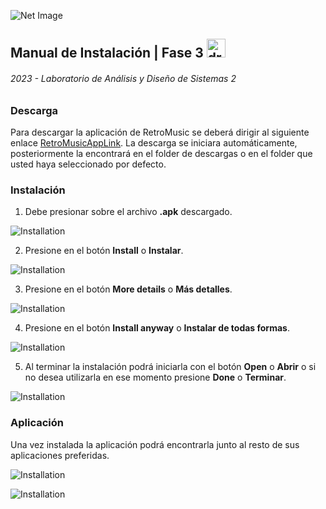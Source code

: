 ![Net Image](/documentation/Phase%201/User%20manual/banner.jpg "Banner | RetroMusic")

## Manual de Instalación | Fase 3 <img src="https://media.tenor.com/dHk-LfzHrtwAAAAi/linux-computer.gif" alt="drawing" width="30"/>

###### _2023 - Laboratorio de Análisis y Diseño de Sistemas 2_

### Descarga
Para descargar la aplicación de RetroMusic se deberá dirigir al siguiente
enlace [RetroMusicAppLink](https://expo.dev/artifacts/eas/gPeco2DUF4ULSPgkF3jXjT.apk). 
La descarga se iniciara automáticamente, posteriormente la encontrará en el
folder de descargas o en el folder que usted haya seleccionado por defecto.


### Instalación
1. Debe presionar sobre el archivo __.apk__ descargado.

![Installation](assets/installation_01.jpg)

2. Presione en el botón __Install__ o __Instalar__.

![Installation](assets/installation_02.jpg)

3. Presione en el botón __More details__ o __Más detalles__.

![Installation](assets/installation_03.jpg)

4. Presione en el botón __Install anyway__ o __Instalar de todas formas__.

![Installation](assets/installation_04.jpg)

5. Al terminar la instalación podrá iniciarla con el botón __Open__ o 
__Abrir__ o si no desea utilizarla en ese momento presione __Done__ o
__Terminar__.

![Installation](assets/installation_05.jpg)

### Aplicación
Una vez instalada la aplicación podrá encontrarla junto al resto de sus
aplicaciones preferidas.

![Installation](assets/installation_07.jpg)

![Installation](assets/installation_06.jpg)

